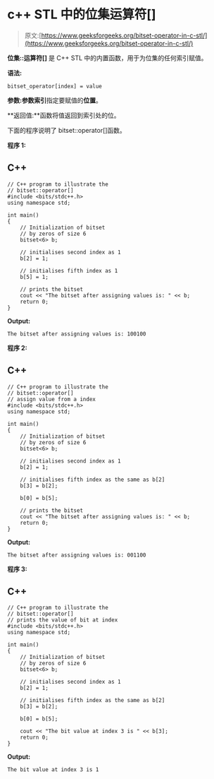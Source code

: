 # c++ STL 中的位集运算符[]

> 原文:[https://www.geeksforgeeks.org/bitset-operator-in-c-stl/](https://www.geeksforgeeks.org/bitset-operator-in-c-stl/)

**位集::运算符[]** 是 C++ STL 中的内置函数，用于为位集的任何索引赋值。

**语法:**

```
bitset_operator[index] = value

```

**参数:**参数**索引**指定要赋值的**位置**。

**返回值:**函数将值返回到索引处的位。

下面的程序说明了 bitset::operator[]函数。

**程序 1:**

## C++

```
// C++ program to illustrate the
// bitset::operator[]
#include <bits/stdc++.h>
using namespace std;

int main()
{
    // Initialization of bitset
    // by zeros of size 6
    bitset<6> b;

    // initialises second index as 1
    b[2] = 1;

    // initialises fifth index as 1
    b[5] = 1;

    // prints the bitset
    cout << "The bitset after assigning values is: " << b;
    return 0;
}
```

**Output:** 

```
The bitset after assigning values is: 100100

```

**程序 2:**

## C++

```
// C++ program to illustrate the
// bitset::operator[]
// assign value from a index
#include <bits/stdc++.h>
using namespace std;

int main()
{
    // Initialization of bitset
    // by zeros of size 6
    bitset<6> b;

    // initialises second index as 1
    b[2] = 1;

    // initialises fifth index as the same as b[2]
    b[3] = b[2];

    b[0] = b[5];

    // prints the bitset
    cout << "The bitset after assigning values is: " << b;
    return 0;
}
```

**Output:** 

```
The bitset after assigning values is: 001100

```

**程序 3:**

## C++

```
// C++ program to illustrate the
// bitset::operator[]
// prints the value of bit at index
#include <bits/stdc++.h>
using namespace std;

int main()
{
    // Initialization of bitset
    // by zeros of size 6
    bitset<6> b;

    // initialises second index as 1
    b[2] = 1;

    // initialises fifth index as the same as b[2]
    b[3] = b[2];

    b[0] = b[5];

    cout << "The bit value at index 3 is " << b[3];
    return 0;
}
```

**Output:** 

```
The bit value at index 3 is 1

```